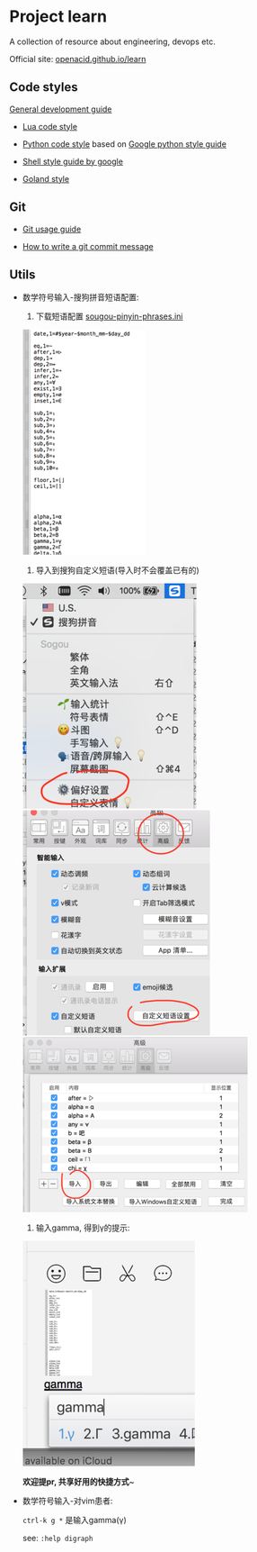 # Project learn

A collection of resource about engineering, devops etc.

Official site: [openacid.github.io/learn](https://openacid.github.io/learn/)

## Code styles

[General development guide](code-style/general)

-   [Lua code style](code-style/lua)

-   [Python code style](code-style/python) based on [Google python style guide](code-style/google-python-style-guide)

-   [Shell style guide by google](code-style/google-shell-style-guide)

-   [Goland style](code-style/go)

##  Git

-   [Git usage guide](dev/git-guide)

-   [How to write a git commit message](dev/how-to-write-a-git-commit-message)

##  Utils

-   数学符号输入-搜狗拼音短语配置:

    1. 下载短语配置 [sougou-pinyin-phrases.ini](productivity/sougou-math/sougou-pinyin-phrases.ini)

    ![snapshot](productivity/sougou-math/phrases.png)

    1. 导入到搜狗自定义短语(导入时不会覆盖已有的)

    ![1](productivity/sougou-math/step-1.png)
    ![2](productivity/sougou-math/step-2.png)
    ![3](productivity/sougou-math/step-3.png)

    1. 输入gamma, 得到γ的提示:

    ![gamma](productivity/sougou-math/usage.png)

    **欢迎提pr, 共享好用的快捷方式**~

-   数学符号输入-对vim患者:

    `ctrl-k g *` 是输入gamma(γ)

    see: `:help digraph`
